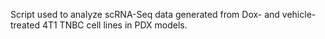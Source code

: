 Script used to analyze scRNA-Seq data generated from Dox- and vehicle-treated 4T1 TNBC cell lines in PDX models.
